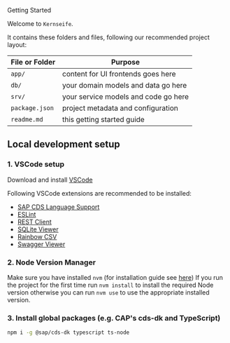  Getting Started

Welcome to `Kernseife`.

It contains these folders and files, following our recommended project layout:

| File or Folder | Purpose                              |
| -------------- | ------------------------------------ |
| `app/`         | content for UI frontends goes here   |
| `db/`          | your domain models and data go here  |
| `srv/`         | your service models and code go here |
| `package.json` | project metadata and configuration   |
| `readme.md`    | this getting started guide           |

## Local development setup

### 1. VSCode setup

Download and install [VSCode](https://code.visualstudio.com)

Following VSCode extensions are recommended to be installed:

- [SAP CDS Language Support](https://marketplace.visualstudio.com/items?itemName=SAPSE.vscode-cds)
- [ESLint](https://marketplace.visualstudio.com/items?itemName=dbaeumer.vscode-eslint)
- [REST Client](https://marketplace.visualstudio.com/items?itemName=humao.rest-client)
- [SQLite Viewer](https://marketplace.visualstudio.com/items?itemName=qwtel.sqlite-viewer)
- [Rainbow CSV](https://marketplace.visualstudio.com/items?itemName=mechatroner.rainbow-csv)
- [Swagger Viewer](https://marketplace.visualstudio.com/items?itemName=Arjun.swagger-viewer)

### 2. Node Version Manager

Make sure you have installed `nvm` (for installation guide see [here](https://github.com/nvm-sh/nvm#installing-and-updating))
If you run the project for the first time run `nvm install` to install the required Node version otherwise you can run `nvm use` to use the appropriate installed version.

### 3. Install global packages (e.g. CAP's cds-dk and TypeScript)

```sh
npm i -g @sap/cds-dk typescript ts-node
```